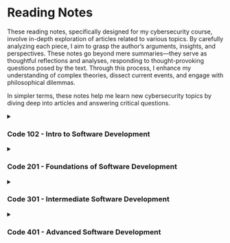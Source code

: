 # Reading Notes
These reading notes, specifically designed for my cybersecurity course, involve in-depth exploration of articles related to various topics. By carefully analyzing each piece, I aim to grasp the author’s arguments, insights, and perspectives. These notes go beyond mere summaries—they serve as thoughtful reflections and analyses, responding to thought-provoking questions posed by the text. Through this process, I enhance my understanding of complex theories, dissect current events, and engage with philosophical dilemmas.

In simpler terms, these notes help me learn new cybersecurity topics by diving deep into articles and answering critical questions.

<details><summary><h3>Code 102 - Intro to Software Development</h3></summary>
<oi>
  <li><a href="/ops-102/lab01.md">Lab 01</a></li>
  <li><a href="/ops-102/lab02.md">Lab 02</a></li>
  <li><a href="/ops-102/lab03.md">Lab 03</a></li>
  <li><a href="/ops-102/lab04.md">Lab 04</a></li>
  <li><a href="/ops-102/lab05.md">Lab 05</a></li>
  <li><a href="/ops-102/lab06.md">Lab 06</a></li>
  <li><a href="/ops-102/lab07.md">Lab 07</a></li>
  <li><a href="/ops-102/lab08.md">Lab 08</a></li>
  <li><a href="/ops-102/lab09.md">Lab 09</a></li>
  </oi>
  </details>
  
<details><summary><h3>Code 201 - Foundations of Software Development</h3></summary>
<oi>
  <li><a href="/ops-201/Lab 01.md">Lab 01</a></li>
  <li><a href="/ops-201/Lab 02.md">Lab 02</a></li>
  <li><a href="/ops-201/Lab 03.md">Lab 03</a></li>
  <li><a href="/ops-201/Lab 04.md">Lab 04</a></li>
  <li><a href="/ops-201/Lab 05.md">Lab 05</a></li>
  <li><a href="/ops-201/Lab 06.md">Lab 06</a></li>
  <li><a href="/ops-201/Lab 07.md">Lab 07</a></li>
  <li><a href="/ops-201/Lab 08.md">Lab 08</a></li>
  <li><a href="/ops-201/Lab 09.md">Lab 09</a></li>
  <li><a href="/ops-201/Lab 10.md">Lab 10</a></li>
  <li><a href="/ops-201/Lab 11.md">Lab 11</a></li>
  <li><a href="/ops-201/Lab 12.md">Lab 12</a></li>
  <li><a href="/ops-201/Lab 13.md">Lab 13</a></li>
  <li><a href="/ops-201/Lab 14.md">Lab 14</a></li>
  <li><a href="/ops-201/Lab 14p2.md">Lab 14p2</a></li>
  <li><a href="/ops-201/prompt-engineering.md">Prompt Engineering</a></li>
  </oi>
  </details>
</details>

<details><summary><h3>Code 301 - Intermediate Software Development</h3></summary>
<oi>
  <li><a href="/ops-301/Network Traffic Analysis with Wireshark.md">Network Traffic Analysis with Wireshark</a></li>
  <li><a href="/ops-301/Network scanning with NMAP.md">Network scanning with NMAP</a></li>
  <li><a href="/ops-301/Network Segmentation.md">Network Segmentation</a></li>
  <li><a href="/ops-301/Routing.md">Routing</a></li>
  <li><a href="/ops-301/VPN Tunnel.md">VPN Tunnel</a></li>
  <li><a href="/ops-301/Network Address Translation.md">Network Address Translation</a></li>
  <li><a href="/ops-301/Web Server Deployment.md">Web Server Deployment</a></li>
  <li><a href="/ops-301/RADIUS Authentication.md">RADIUS Authentication</a></li>
  <li><a href="/ops-301/Traffic Mirroring.md">Traffic Mirroring</a></li>
  <li><a href="/ops-301/VPC.md">VPC</a></li>
  <li><a href="/ops-301/Windows Server.md">Windows Server</a></li>
  <li><a href="/ops-301/Domain Controller.md">Domain Controller</a></li>
  <li><a href="/ops-301/Active Directory.md">Active Directory</a></li>
  <li><a href="/ops-301/Group Policy.md">Group Policy</a></li>
  <li><a href="/ops-301/Diversity & Inclusion in the Tech Industry.md">Diversity & Inclusion in the Tech Industry</a></li>
  </oi>
  </details>
</details> 

<details><summary><h3>Code 401 - Advanced Software Development</h3></summary>
<oi>
  <li><a href="/ops-102/lab01.md">Lab 01</a></li>
  <li><a href="/ops-102/lab02.md">Lab 02</a></li>
  <li><a href="/ops-102/lab03.md">Lab 03</a></li>
  <li><a href="/ops-102/lab04.md">Lab 04</a></li>
  <li><a href="/ops-102/lab05.md">Lab 05</a></li>
  <li><a href="/ops-102/lab06.md">Lab 06</a></li>
  <li><a href="/ops-102/lab07.md">Lab 07</a></li>
  <li><a href="/ops-102/lab08.md">Lab 08</a></li>
  <li><a href="/ops-102/lab09.md">Lab 09</a></li>
  </oi>
  </details>
</details>
